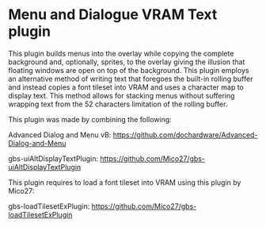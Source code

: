 # Menu and Dialogue VRAM Text plugin

This plugin builds menus into the overlay while copying the complete background and, optionally, sprites, to the overlay giving the illusion that floating windows are open on top of the background. This plugin employs an alternative method of writing text that foregoes the built-in rolling buffer and instead copies a font tileset into VRAM and uses a character map to display text. This method allows for stacking menus without suffering wrapping text from the 52 characters limitation of the rolling buffer.

This plugin was made by combining the following: 

Advanced Dialog and Menu vB: https://github.com/dochardware/Advanced-Dialog-and-Menu

gbs-uiAltDisplayTextPlugin: https://github.com/Mico27/gbs-uiAltDisplayTextPlugin


This plugin requires to load a font tileset into VRAM using this plugin by Mico27:

gbs-loadTilesetExPlugin: https://github.com/Mico27/gbs-loadTilesetExPlugin
